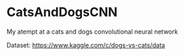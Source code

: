 # CatsAndDogsCNN
My atempt at a cats and dogs convolutional neural network

Dataset: https://www.kaggle.com/c/dogs-vs-cats/data
